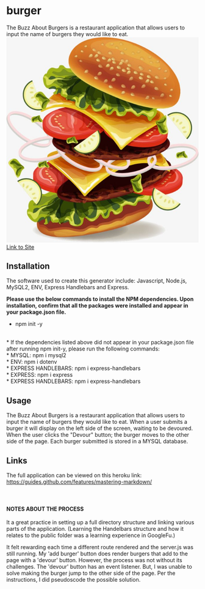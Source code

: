 # burger

The Buzz About Burgers is a restaurant application that allows users to input the name of burgers they would like to eat. 
![Burger Graphic](/public/assets/burgerGraphic.png)
 [Link to Site](https://guides.github.com/features/mastering-markdown/)

## Installation
The software used to create this generator include: Javascript, Node.js, MySQL2, ENV, Express Handlebars and Express.

**Please use the below commands to install the NPM dependencies. Upon installation, confirm that all the packages were installed and appear in your package.json file.**
<br>
* npm init -y
<br> 
* If the dependencies listed above did not appear in your package.json file after running npm init-y, please run the following commands:
<br>
  * MYSQL: npm i mysql2
<br>
  * ENV: npm i dotenv
<br> 
  * EXPRESS HANDLEBARS: npm i express-handlebars
<br>
  * EXPRESS: npm i express
<br>
  * EXPRESS HANDLEBARS: npm i express-handlebars

## Usage
The Buzz About Burgers is a restaurant application that allows users to input the name of burgers they would like to eat. When a user submits a burger it will display on the left side of the screen, waiting to be devoured. When the user clicks the "Devour" button; the burger moves to the other side of the page. Each burger submitted is stored in a MYSQL database.

## Links
The full application can be viewed on this heroku link: https://guides.github.com/features/mastering-markdown/
<br>
<br>
<br>

#### NOTES ABOUT THE PROCESS
It a great practice in setting up a full directory structure and linking various parts of the application. (Learning the Handelbars structure and how it relates to the public folder was a learning experience in GoogleFu.)

It felt rewarding each time a different route rendered and the server.js was still running. My 'add burger' button does render burgers that add to the page with a 'devour' button. However, the process was not without its challenges. The 'devour' button has an event listener. But, I was unable to solve making the burger jump to the other side of the page. Per the instructions, I did pseudoscode the possible solution. 